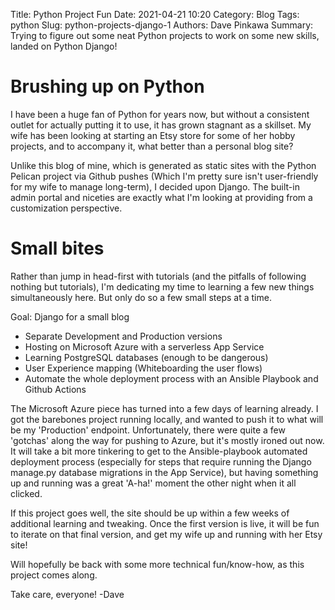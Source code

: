 Title: Python Project Fun
Date: 2021-04-21 10:20
Category: Blog
Tags: python
Slug: python-projects-django-1
Authors: Dave Pinkawa
Summary: Trying to figure out some neat Python projects to work on some new skills, landed on Python Django!

# Brushing up on Python

I have been a huge fan of Python for years now, but without a consistent outlet for actually putting it to use, it has grown stagnant as a skillset. My wife has been looking at starting an Etsy store for some of her hobby projects, and to accompany it, what better than a personal blog site?

Unlike this blog of mine, which is generated as static sites with the Python Pelican project via Github pushes (Which I'm pretty sure isn't user-friendly for my wife to manage long-term), I decided upon Django. The built-in admin portal and niceties are exactly what I'm looking at providing from a customization perspective.

# Small bites

Rather than jump in head-first with tutorials (and the pitfalls of following nothing but tutorials), I'm dedicating my time to learning a few new things simultaneously here. But only do so a few small steps at a time.

Goal: Django for a small blog
* Separate Development and Production versions
* Hosting on Microsoft Azure with a serverless App Service
* Learning PostgreSQL databases (enough to be dangerous)
* User Experience mapping (Whiteboarding the user flows)
* Automate the whole deployment process with an Ansible Playbook and Github Actions

The Microsoft Azure piece has turned into a few days of learning already. I got the barebones project running locally, and wanted to push it to what will be my 'Production' endpoint. Unfortunately, there were quite a few 'gotchas' along the way for pushing to Azure, but it's mostly ironed out now. It will take a bit more tinkering to get to the Ansible-playbook automated deployment process (especially for steps that require running the Django manage.py database migrations in the App Service), but having something up and running was a great 'A-ha!' moment the other night when it all clicked.

If this project goes well, the site should be up within a few weeks of additional learning and tweaking. Once the first version is live, it will be fun to iterate on that final version, and get my wife up and running with her Etsy site!

Will hopefully be back with some more technical fun/know-how, as this project comes along.

Take care, everyone!
-Dave